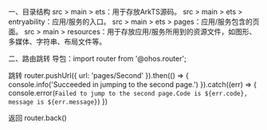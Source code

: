 一、目录结构
src > main > ets：用于存放ArkTS源码。
src > main > ets > entryability：应用/服务的入口。
src > main > ets > pages：应用/服务包含的页面。
src > main > resources：用于存放应用/服务所用到的资源文件，如图形、多媒体、字符串、布局文件等。


二、路由跳转
导包：import router from '@ohos.router';

跳转 router.pushUrl({ url: 'pages/Second' }).then(() => {
console.info('Succeeded in jumping to the second page.')
}).catch((err) => {
console.error(`Failed to jump to the second page.Code is ${err.code}, message is ${err.message}`)
}) 

返回  router.back()
